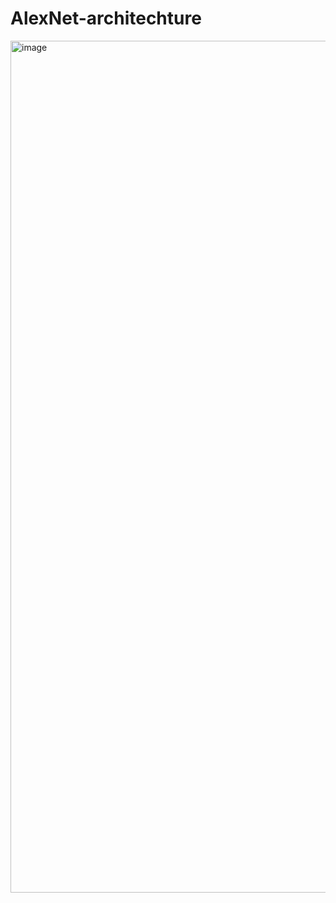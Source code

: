 # AlexNet-architechture
<img width="1363" alt="image" src="https://github.com/raghavkaushik2004/AlexNet-architechture/assets/136466980/532710b9-5580-4069-a121-9f684db56ce0">

